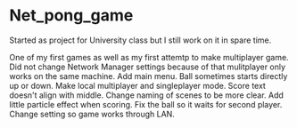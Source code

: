 # Net_pong_game
Started as project for University class but I still work on it in spare time.

One of my first games as well as my first attemtp to make multiplayer game.
Did not change Network Manager settings because of that mulitplayer only works on the same machine.
Add main menu. Ball sometimes starts directly up or down. Make local multiplayer and singleplayer mode.
Score text doesn't align with middle. Change naming of scenes to be more clear. Add little particle effect when scoring.
Fix the ball so it waits for second player. Change setting so game works through LAN.
